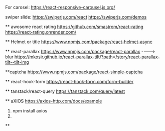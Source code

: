 For carosel:
https://react-responsive-carousel.js.org/

swiper slide:
https://swiperjs.com/react
https://swiperjs.com/demos


** awosome react rating
https://github.com/smastrom/react-rating
https://react-rating.onrender.com/


** Helmet or title
https://www.npmjs.com/package/react-helmet-async

** react-parallax
https://www.npmjs.com/package/react-parallax    ----> blur
https://mkosir.github.io/react-parallax-tilt/?path=/story/react-parallax-tilt--tilt-img


**captcha
https://www.npmjs.com/package/react-simple-captcha

** react-hook-form
https://react-hook-form.com/form-builder

** tanstack/react-query 
https://tanstack.com/query/latest
<!-- it is use for without using useEffect -->

** aXIOS
https://axios-http.com/docs/example
1. npm install axios
2. 

**
<!-- how can i make user to admin from video (78.6) -->



